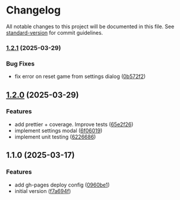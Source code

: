 # Changelog

All notable changes to this project will be documented in this file. See [standard-version](https://github.com/conventional-changelog/standard-version) for commit guidelines.

### [1.2.1](https://github.com/JuanluR8/commander-clock-react/compare/v1.2.0...v1.2.1) (2025-03-29)


### Bug Fixes

* fix error on reset game from settings dialog ([0b572f2](https://github.com/JuanluR8/commander-clock-react/commit/0b572f28fbd4ddb08f2c47a4a666db84701fd4fe))

## [1.2.0](https://github.com/JuanluR8/commander-clock-react/compare/v1.1.0...v1.2.0) (2025-03-29)


### Features

* add prettier + coverage. Improve tests ([65e2f26](https://github.com/JuanluR8/commander-clock-react/commit/65e2f264363561361c9828f82f36e3d909b31e18))
* implement settings modal ([6f06019](https://github.com/JuanluR8/commander-clock-react/commit/6f06019d6109f4611e2e0d794729511f78c3e81a))
* implement unit testing ([6226686](https://github.com/JuanluR8/commander-clock-react/commit/62266861a15f307923a3f807ba536d50bb0d21c3))

## 1.1.0 (2025-03-17)


### Features

* add gh-pages deploy config ([0960be1](https://github.com/JuanluR8/commander-clock-react/commit/0960be179db21a3c54f198ef20a486a360827a08))
* initial version ([f7a694f](https://github.com/JuanluR8/commander-clock-react/commit/f7a694f58f4ee29a992b87bbba2ed72efacbbd2e))
